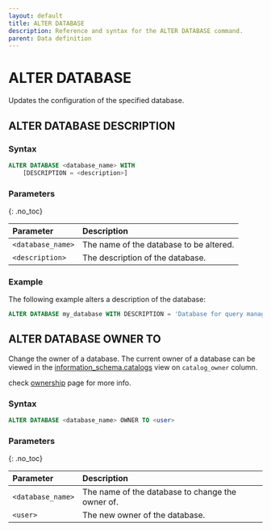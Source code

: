 ```yaml
---
layout: default
title: ALTER DATABASE
description: Reference and syntax for the ALTER DATABASE command.
parent: Data definition
---
```


# ALTER DATABASE

Updates the configuration of the specified database.

## ALTER DATABASE DESCRIPTION

### Syntax

```sql
ALTER DATABASE <database_name> WITH
    [DESCRIPTION = <description>]
```

### Parameters 
{: .no_toc} 

| Parameter | Description |
| :--- | :--- |
| `<database_name>`                  | The name of the database to be altered. |
| `<description>`      | The description of the database. |

### Example
The following example alters a description of the database: 

```sql
ALTER DATABASE my_database WITH DESCRIPTION = 'Database for query management';
```

## ALTER DATABASE OWNER TO

Change the owner of a database. The current owner of a database can be viewed in the [information_schema.catalogs](../../information-schema/catalogs.md) view on `catalog_owner` column.

check [ownership](../../../Guides/security/ownership.md) page for more info.

### Syntax

```sql
ALTER DATABASE <database_name> OWNER TO <user>
```

### Parameters 
{: .no_toc}

| Parameter | Description |
| :--- | :--- |
| `<database_name>` | The name of the database to change the owner of. |
| `<user>` | The new owner of the database. |